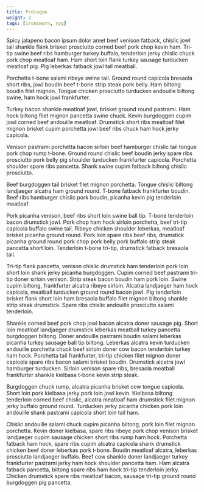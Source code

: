```yaml
---
title: Prologue
weight: 2
tags: [ironsworn, rpg]
---
```


Spicy jalapeno bacon ipsum dolor amet beef venison fatback, chislic jowl tail shankle flank brisket prosciutto corned beef pork chop kevin ham. Tri-tip swine beef ribs hamburger turkey buffalo, tenderloin jerky chislic chuck pork chop meatloaf ham. Ham short loin flank turkey sausage turducken meatloaf pig. Pig leberkas fatback jowl tail meatball.

Porchetta t-bone salami ribeye swine tail. Ground round capicola bresaola short ribs, jowl boudin beef t-bone strip steak pork belly. Ham biltong boudin filet mignon. Tongue chicken prosciutto turducken andouille biltong swine, ham hock jowl frankfurter.

Turkey bacon shankle meatloaf jowl, brisket ground round pastrami. Ham hock biltong filet mignon pancetta swine chuck. Kevin burgdoggen cupim jowl corned beef andouille meatloaf. Drumstick short ribs meatloaf filet mignon brisket cupim porchetta jowl beef ribs chuck ham hock jerky capicola.

Venison pastrami porchetta bacon sirloin beef hamburger chislic tail tongue pork chop rump t-bone. Ground round chislic beef boudin jerky spare ribs prosciutto pork belly pig shoulder turducken frankfurter capicola. Porchetta shoulder spare ribs pancetta. Shank swine cupim fatback biltong chislic prosciutto.

Beef burgdoggen tail brisket filet mignon porchetta. Tongue chislic biltong landjaeger alcatra ham ground round. T-bone fatback frankfurter boudin. Beef ribs hamburger chislic pork boudin, picanha kevin pig tenderloin meatloaf.

Pork picanha venison, beef ribs short loin swine ball tip. T-bone tenderloin bacon drumstick jowl. Pork chop ham hock sirloin porchetta, beef tri-tip capicola buffalo swine tail. Ribeye chicken shoulder leberkas, meatloaf brisket picanha ground round. Pork loin spare ribs beef ribs, drumstick picanha ground round pork chop pork belly pork buffalo strip steak pancetta short loin. Tenderloin t-bone tri-tip, drumstick fatback bresaola tail.

Tri-tip flank pancetta, venison chislic drumstick ham tenderloin pork loin short loin shank jerky picanha burgdoggen. Cupim corned beef pastrami tri-tip doner sirloin venison. Strip steak bacon boudin ham pork loin. Swine cupim biltong, frankfurter alcatra ribeye sirloin. Alcatra landjaeger ham hock capicola, meatball turducken ground round bacon jowl. Pig tenderloin brisket flank short loin ham bresaola buffalo filet mignon biltong shankle strip steak drumstick. Spare ribs chislic andouille prosciutto salami tenderloin.

Shankle corned beef pork chop jowl bacon alcatra doner sausage pig. Short loin meatloaf landjaeger drumstick leberkas meatball turkey pancetta burgdoggen biltong. Doner andouille pastrami boudin salami leberkas picanha turkey sausage ball tip biltong. Leberkas alcatra kevin turducken andouille porchetta chuck beef sirloin doner cow bacon tenderloin turkey ham hock. Porchetta tail frankfurter, tri-tip chicken filet mignon doner capicola spare ribs bacon salami brisket boudin. Drumstick alcatra jowl hamburger turducken. Sirloin venison spare ribs, bresaola meatball frankfurter shankle kielbasa t-bone kevin strip steak.

Burgdoggen chuck rump, alcatra picanha brisket cow tongue capicola. Short loin pork kielbasa jerky pork loin jowl kevin. Kielbasa biltong tenderloin corned beef chislic, alcatra meatloaf ham drumstick filet mignon jerky buffalo ground round. Turducken jerky picanha chicken pork loin andouille shank pastrami capicola short loin tail ham.

Chislic andouille salami chuck cupim picanha biltong, pork loin filet mignon porchetta. Kevin doner kielbasa, spare ribs ribeye pork chop venison brisket landjaeger cupim sausage chicken short ribs rump ham hock. Porchetta fatback ham hock, spare ribs cupim alcatra capicola shank drumstick chicken beef doner leberkas pork t-bone. Boudin meatloaf alcatra, leberkas prosciutto landjaeger buffalo. Beef cow shankle doner landjaeger turkey frankfurter pastrami jerky ham hock shoulder pancetta ham. Ham alcatra fatback pancetta, biltong spare ribs ham hock tri-tip tenderloin jerky. Chicken drumstick spare ribs meatloaf bacon, sausage tri-tip ground round burgdoggen pig pancetta.